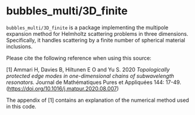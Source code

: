 # bubbles_multi/3D_finite

`bubbles_multi/3D_finite` is a package implementing the multipole expansion method for Helmholtz scattering problems in three dimensions. Specifically, it handles scattering by a finite number of spherical material inclusions.

Please cite the following reference when using this source:

[1] Ammari H, Davies B, Hiltunen E O and Yu S. 2020 *Topologically protected edge modes in one-dimensional chains of subwavelength resonators.* Journal de Mathématiques Pures et Appliquées 144: 17-49. (https://doi.org/10.1016/j.matpur.2020.08.007)

The appendix of [1] contains an explanation of the numerical method used in this code.
